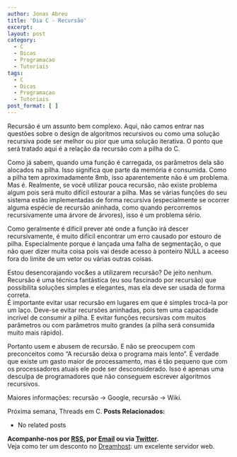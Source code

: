 ```yaml
---
author: Jonas Abreu
title: 'Dia C - Recursão'
excerpt:
layout: post
category:
  - C
  - Dicas
  - Programacao
  - Tutoriais
tags:
  - C
  - Dicas
  - Programacao
  - Tutoriais
post_format: [ ]
---
```

Recursão é um assunto bem complexo. Aqui, não camos entrar nas questões sobre o design de algoritmos recursivos ou como uma solução recursiva pode ser melhor ou pior que uma solução iterativa. O ponto que será tratado aqui é a relação da recursão com a pilha do C.

Como já sabem, quando uma função é carregada, os parâmetros dela são alocados na pilha. Isso significa que parte da memória é consumida. Como a pilha tem aproximadamente 8mb, isso aparentemente não é um problema. Mas é. Realmente, se você utilizar pouca recursão, não existe problema algum pois será muito difícil estourar a pilha. Mas se várias funções do seu sistema estão implementadas de forma recursiva (especialmente se ocorrer alguma espécie de recursão aninhada, como quando percorremos recursivamente uma árvore de árvores), isso é um problema sério.

Como geralmente é difícil prever até onde a função irá descer recursivamente, é muito difícil encontrar um erro causado por estouro de pilha. Especialmente porque é lançada uma falha de segmentação, o que não quer dizer muita coisa pois vai desde acesso à ponteiro NULL a aceeso fora do limite de um vetor ou várias outras coisas.

Estou desencorajando voc&es a utilizarem recursão? De jeito nenhum. Recursão é uma técnica fantástica (eu sou fascinado por recursão) que possibilita soluções simples e elegantes, mas ela deve ser usada de forma correta.  
É importante evitar usar recursão em lugares em que é simples trocá-la por um laço. Deve-se evitar recursões aninhadas, pois tem uma capacidade incrível de consumir a pilha. E evitar funções recursivas com muitos parâmetros ou com parâmetros muito grandes (a pilha será consumida muito mais rápido).

Portanto usem e abusem de recursão. E não se preocupem com preconceitos como “A recursão deixa o programa mais lento”. É verdade que existe um gasto maior de processamento, mas é tão pequeno que com os processadores atuais ele pode ser desconsiderado. Isso é apenas uma desculpa de programadores que não conseguem escrever algoritmos recursivos.

Maiores informações: recursão -> Google, recursão -> Wiki.

Próxima semana, Threads em C. 
**Posts Relacionados:** 
*   No related posts









**Acompanhe-nos por [ RSS][2], por [Email][3] ou via [Twitter][4].**  
Veja como ter um desconto no [Dreamhost][5]: um excelente servidor web.

 [1]: https://twitter.com/share
 [2]: http://feeds.feedburner.com/VidaGeek
 [3]: http://feedburner.google.com/fb/a/mailverify?uri=VidaGeek&loc=pt_BR
 [4]: http://twitter.com/blogvidageek
 [5]: http://vidageek.net/dreamhost/
